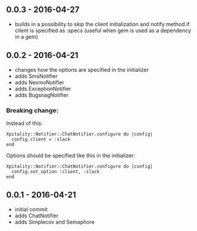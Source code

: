 ## 0.0.3 - 2016-04-27
  * builds in a possibility to skip the client initialization and notify method if client is specified as :specs (useful when gem is used as a dependency in a gem)

## 0.0.2 - 2016-04-21
  * changes how the options are specified in the initializer
  * adds SmsNotifier
  * adds NexmoNotifier
  * adds ExceptionNotifier
  * adds BugsnagNotifier

### Breaking change:

Instead of this:

    Xpitality::Notifier::ChatNotifier.configure do |config|
      config.client = :slack
    end

Options should be specified like this in the initializer:

    Xpitality::Notifier::ChatNotifier.configure do |config|
      config.set_option :client, :slack
    end    

## 0.0.1 - 2016-04-21
  * initial commit
  * adds ChatNotifier
  * adds Simplecov and Semaphore
